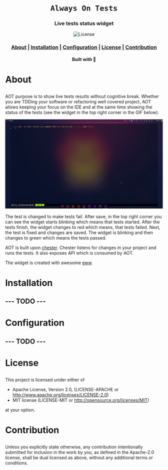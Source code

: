 <div align="center">

  <h1><code>Always On Tests</code></h1>

  <h3>
    <strong>Live tests status widget</strong>
  </h3>

  <p>
    <img src="https://img.shields.io/crates/l/je?style=for-the-badge" alt="License"/>
  </p>

  <h3>
    <a href="#about">About</a>
    <span> | </span>
    <a href="#installation">Installation</a>
    <span> | </span>
    <a href="#configuration">Configuration</a>
    <span> | </span>
    <a href="#license">License</a>
    <span> | </span>
    <a href="#contribution">Contribution</a>
  </h3>

  <sub><h4>Built with 🦀</h4></sub>
</div>


# <p id="about">About</p>

AOT purpose is to show live tests results without cognitive break. Whether you are TDDing your
software or refactoring well covered project, AOT allows keeping your focus on the IDE and at the
same time showing the status of the tests (see the widget in the top right corner in the GIF below).

![AOT](res/aot.gif)

The test is changed to make tests fail. After save, in the top right corner you can see the widget starts
blinking which means that tests started. After the tests finish, the widget changes
to red which means, that tests failed. Next, the test is fixed and changes are saved. The widget is blinking and then
changes to green which means the tests passed.

AOT is built upon [chester](https://github.com/devzbysiu/chester). Chester listens for changes
in your project and runs the tests. It also exposes API which is consumed by AOT.

The widget is created with awesome [eww](https://github.com/elkowar/eww).

# <p id="installation">Installation</p>

## --- TODO ---

# <p id="configuration">Configuration</p>

## --- TODO ---

# <p id="license">License</p>

This project is licensed under either of

- Apache License, Version 2.0, (LICENSE-APACHE or http://www.apache.org/licenses/LICENSE-2.0)
- MIT license (LICENSE-MIT or http://opensource.org/licenses/MIT)

at your option.

# <p id="contribution">Contribution</p>


Unless you explicitly state otherwise, any contribution intentionally submitted for inclusion
in the work by you, as defined in the Apache-2.0 license, shall be dual licensed as above,
without any additional terms or conditions.
